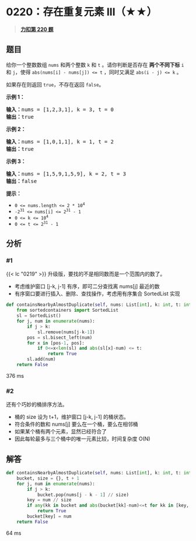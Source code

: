 # 0220：存在重复元素 III（★★）


> <u>**[力扣第 220 题](https://leetcode.cn/problems/contains-duplicate-iii/)**</u>

## 题目

<p>给你一个整数数组 <code>nums</code> 和两个整数 <code>k</code> 和 <code>t</code> 。请你判断是否存在 <b>两个不同下标</b> <code>i</code> 和 <code>j</code>，使得 <code>abs(nums[i] - nums[j]) <= t</code> ，同时又满足 <code>abs(i - j) <= k</code><em> </em>。</p>

<p>如果存在则返回 <code>true</code>，不存在返回 <code>false</code>。</p>



<p><strong>示例 1：</strong></p>

<pre>
<strong>输入：</strong>nums = [1,2,3,1], k<em> </em>= 3, t = 0
<strong>输出：</strong>true</pre>

<p><strong>示例 2：</strong></p>

<pre>
<strong>输入：</strong>nums = [1,0,1,1], k<em> </em>=<em> </em>1, t = 2
<strong>输出：</strong>true</pre>

<p><strong>示例 3：</strong></p>

<pre>
<strong>输入：</strong>nums = [1,5,9,1,5,9], k = 2, t = 3
<strong>输出：</strong>false</pre>



<p><strong>提示：</strong></p>

<ul>
<li><code>0 <= nums.length <= 2 * 10<sup>4</sup></code></li>
<li><code>-2<sup>31</sup> <= nums[i] <= 2<sup>31</sup> - 1</code></li>
<li><code>0 <= k <= 10<sup>4</sup></code></li>
<li><code>0 <= t <= 2<sup>31</sup> - 1</code></li>
</ul>


## 分析

### #1

{{< lc "0219" >}} 升级版，要找的不是相同数而是一个范围内的数了。
- 考虑维护窗口 [j-k, j-1] 有序，即可二分查找离 nums[j] 最近的数
- 有序窗口要进行插入、删除、查找操作，考虑用有序集合 SortedList 实现

```python
def containsNearbyAlmostDuplicate(self, nums: List[int], k: int, t: int) -> bool:
    from sortedcontainers import SortedList
    sl = SortedList()
    for j, num in enumerate(nums):
        if j > k:
            sl.remove(nums[j-k-1])
        pos = sl.bisect_left(num)
        for x in [pos-1, pos]:
            if 0<=x<len(sl) and abs(sl[x]-num) <= t:
                return True
        sl.add(num)
    return False
```
376 ms


### #2

还有个巧妙的桶排序方法。
- 桶的 size 设为 t+1，维护窗口 [j-k, j-1] 的桶状态。
- 符合条件的数和 nums[j] 要么在一个桶，要么在相邻桶
- 如果某个桶有两个元素，显然已经符合了
- 因此每轮最多与三个桶中的唯一元素比较，时间复杂度 O(N)
    
## 解答

```python
def containsNearbyAlmostDuplicate(self, nums: List[int], k: int, t: int) -> bool:
    bucket, size = {}, t + 1
    for j, num in enumerate(nums):
        if j > k:
            bucket.pop(nums[j - k - 1] // size)
        key = num // size
        if any(kk in bucket and abs(bucket[kk]-num)<=t for kk in [key, key-1, key+1]):
            return True
        bucket[key] = num
    return False
```
64 ms


